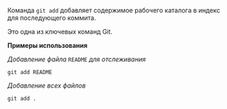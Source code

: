 Команда `git add` добавляет содержимое рабочего каталога в индекс для последующего коммита.

Это одна из ключевых команд Git.

**Примеры использования**

*Добавление файла* `README` *для отслеживания*

`git add README`

*Добавление всех файлов*

`git add .`
